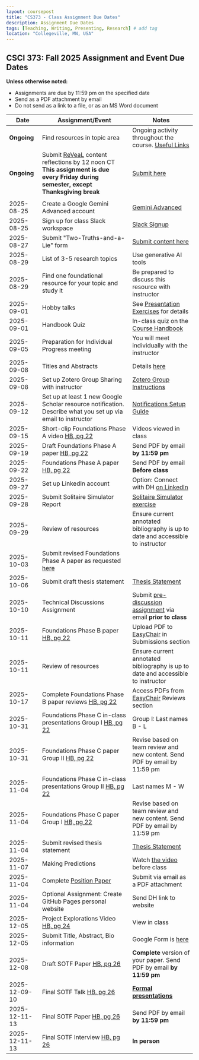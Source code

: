 ```yaml
---
layout: coursepost
title: "CS373 - Class Assignment Due Dates"
description: Assignment Due Dates
tags: [Teaching, Writing, Presenting, Research] # add tag
location: "Collegeville, MN, USA"
---
```


## CSCI 373: Fall 2025 Assignment and Event Due Dates

**Unless otherwise noted:**
 - Assignments are due by 11:59 pm on the specified date
 - Send as a PDF attachment by email
 - Do not send as a link to a file, or as an MS Word document

| **Date** | **Assignment/Event** | **Notes** |
| ---------- | --- | --- |
| **Ongoing** | Find resources in topic area | Ongoing activity throughout the course. [Useful Links](https://maherou.github.io/Teaching/files/CS373/CS373-Links/) |
| **Ongoing** | Submit [ReVeaL](../RevealDiscussions) content reflections by 12 noon CT **This assignment is due every Friday during semester, except Thanksgiving break** | [Submit here](https://forms.gle/wSqXeDSb6wayUYR59)
||||
| 2025-08-25 | Create a Google Gemini Advanced account | [Gemini Advanced](https://gemini.google.com/) |
| 2025-08-25 | Sign up for class Slack workspace | [Slack Signup](https://join.slack.com/t/collegevillef-wzw1557/shared_invite/zt-3c22c77m9-JHuiy5_nCFvq46CDKE3EnQ)  | 
| 2025-08-27 | Submit "Two-Truths-and-a-Lie" form | [Submit content here](https://forms.gle/WX12oFyYtphaG1aaA) |
| 2025-08-29 | List of 3-5 research topics | Use generative AI tools |
| 2025-08-29 | Find one foundational resource for your topic and study it | Be prepared to discuss this resource with instructor |
| 2025-09-01 | Hobby talks | See [Presentation Exercises](https://collegeville.github.io/Orator/PresentationsThatWork/) for details |
| 2025-09-01 | Handbook Quiz | In-class quiz on the [Course Handbook](../CSCI373CourseHandbookLatestEdition.pdf) |
| 2025-09-05 | Preparation for Individual Progress meeting | You will meet individually with the instructor |
| 2025-09-08 | Titles and Abstracts | Details [here](https://collegeville.github.io/Scribe/TitlesAndAbstractsThatWork/) |
| 2025-09-08 | Set up Zotero Group Sharing with instructor | [Zotero Group Instructions](https://www.zotero.org/support/groups)|
| 2025-09-12 | Set up at least 1 new Google Scholar resource notification. Describe what you set up via email to instructor | [Notifications Setup Guide](./ResourceNotifications.md)
| 2025-09-15 | Short-clip Foundations Phase A video [HB, pg 22](../CSCI373CourseHandbookLatestEdition.pdf) | Videos viewed in class  | 
| 2025-09-19 | Draft Foundations Phase A paper [HB, pg 22](../CSCI373CourseHandbookLatestEdition.pdf) | Send PDF by email **by 11:59 pm** |
| 2025-09-22 | Foundations Phase A paper [HB, pg 22](../CSCI373CourseHandbookLatestEdition.pdf) | Send PDF by email **Before class** |
| 2025-09-27 | Set up LinkedIn account | Option: Connect with DH [on LinkedIn](https://in.linkedin.com/in/michael-heroux-763590) |
| 2025-09-28 | Submit Solitaire Simulator Report | [Solitaire Simulator exercise](./Solitaire.md) |
| 2025-09-29 | Review of resources | Ensure current annotated bibliography is up to date and accessible to instructor |
| 2025-10-03 | Submit revised Foundations Phase A paper as requested [here](https://collegeville.github.io/Scribe/BetterTechnicalWriting/) | |
| 2025-10-06 | Submit draft thesis statement | [Thesis Statement](./ThesisStatement.md) |
| 2025-10-10 | Technical Discussions Assignment | Submit [pre-discussion assignment](https://collegeville.github.io/Orator/DiscussionsThatWork/) via email **prior to class** |
| 2025-10-11 | Foundations Phase B paper [HB, pg 22](../CSCI373CourseHandbookLatestEdition.pdf) | Upload PDF to [EasyChair](https://easychair.org/conferences/?conf=spring2025foundations) in Submissions section |
| 2025-10-11 | Review of resources | Ensure current annotated bibliography is up to date and accessible to instructor |
| 2025-10-17 | Complete Foundations Phase B paper reviews [HB, pg 22](../CSCI373CourseHandbookLatestEdition.pdf) | Access PDFs from [EasyChair](https://easychair.org/conferences/?conf=spring2025foundations) Reviews section |
| 2025-10-31 | Foundations Phase C in-class presentations Group I [HB, pg 22](../CSCI373CourseHandbookLatestEdition.pdf) | Group I: Last names B - L |
| 2025-10-31 | Foundations Phase C paper Group II [HB, pg 22](../CSCI373CourseHandbookLatestEdition.pdf) | Revise based on team review and new content. Send PDF by email by 11:59 pm |
| 2025-11-04 | Foundations Phase C in-class presentations Group II [HB, pg 22](../CSCI373CourseHandbookLatestEdition.pdf) | Last names M - W | 
| 2025-11-04 | Foundations Phase C paper Group I [HB, pg 22](../CSCI373CourseHandbookLatestEdition.pdf) | Revise based on team review and new content. Send PDF by email by 11:59 pm |
| 2025-11-04 | Submit revised thesis statement | [Thesis Statement](./ThesisStatement.md) |
| 2025-11-07 | Making Predictions | Watch [the video](https://collegeville.github.io/Scribe/PredictionsThatWork/) before class |
| 2025-11-04 | Complete [Position Paper](https://collegeville.github.io/Scribe/PositionPapers/) | Submit via email as a PDF attachment | 
| 2025-11-04 | Optional Assignment: Create GitHub Pages personal website | Send DH link to website |
| 2025-12-05 | Project Explorations Video [HB, pg 24](../CSCI373CourseHandbookLatestEdition.pdf) | View in class |
| 2025-12-05 | Submit Title, Abstract, Bio information | Google Form is [here](https://forms.gle/d6xJTCqofyq4jXGh8) |
| 2025-12-08 | Draft SOTF Paper [HB, pg 26](../CSCI373CourseHandbookLatestEdition.pdf) | **Complete** version of your paper. Send PDF by email **by 11:59 pm** |
| 2025-12-09-10 | Final SOTF Talk [HB, pg 26](../CSCI373CourseHandbookLatestEdition.pdf) | [**Formal presentations**](../2025-Fall-Final-Presentation-Schedule) |
| 2025-12-11-13 | Final SOTF Paper [HB, pg 26](../CSCI373CourseHandbookLatestEdition.pdf) | Send PDF by email **by 11:59 pm** |
| 2025-12-11-13 | Final SOTF Interview [HB, pg 26](../CSCI373CourseHandbookLatestEdition.pdf) | **In person** |
